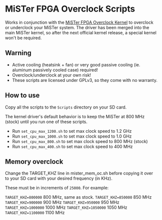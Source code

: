 # MiSTer FPGA Overclock Scripts

Works in conjunction with the [MiSTer FPGA Overclock Kernel](https://github.com/coolbho3k/Linux-Kernel_MiSTer/releases/) to overclock or underclock your MiSTer system. The driver has been merged into the main MiSTer kernel, so after the next official kernel release, a special kernel won't be required.

## Warning
- Active cooling (heatsink + fan) or very good passive cooling (ie. aluminum passively cooled case) required!
- Overclock/underclock at your own risk!
- These scripts are licensed under GPLv3, so they come with no warranty.

## How to use
Copy all the scripts to the `Scripts` directory on your SD card.

The kernel driver's default behavior is to keep the MiSTer at 800 MHz (stock) until you run one of these scripts.

- Run `set_cpu_max_1200.sh` to set max clock speed to 1.2 GHz
- Run `set_cpu_max_1000.sh` to set max clock speed to 1.0 GHz
- Run `set_cpu_max_800.sh` to set max clock speed to 800 MHz (stock)
- Run `set_cpu_max_400.sh` to set max clock speed to 400 MHz

## Memory overclock
Change the TARGET_KHZ line in mister_mem_oc.sh before copying it over to your SD card with your desired frequency (in KHz).

These must be in increments of `25000`. For example:

`TARGET_KHZ=800000` 800 MHz, same as stock.
`TARGET_KHZ=850000` 850 MHz
`TARGET_KHZ=900000` 900 MHz
`TARGET_KHZ=950000` 950 MHz
`TARGET_KHZ=1000000` 1000 MHz
`TARGET_KHZ=1050000` 1050 MHz
`TARGET_KHZ=1100000` 1100 MHz
